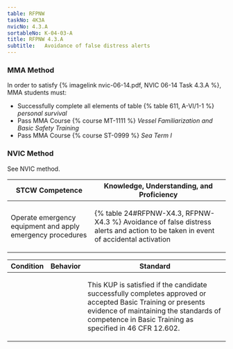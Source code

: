 ```yaml
---
table: RFPNW
taskNo: 4K3A
nvicNo: 4.3.A 
sortableNo: K-04-03-A
title: RFPNW 4.3.A 
subtitle:   Avoidance of false distress alerts
---
```



### MMA Method

In order to satisfy  {% imagelink nvic-06-14.pdf, NVIC 06-14 Task 4.3.A %}, MMA students must:

* Successfully complete all elements of table {% table 611, A-VI/1-1 %} *personal survival*
* Pass MMA Course {% course MT-1111 %}  *Vessel Familiarization and Basic Safety Training*
* Pass MMA Course {% course ST-0999 %}  *Sea Term I*


### NVIC Method

<a onclick="togglevisibility('nvic_methods')" >See NVIC method.</a>

<div id='nvic_methods' class='hide'>

<table>
<thead>
<tr>
<th class='forty'> STCW Competence </th>
<th class='sixty'> Knowledge, Understanding, and Proficiency </th>
</tr>
</thead>




<tbody>
<tr><td markdown='1'>

Operate emergency equipment and apply emergency procedures

</td><td markdown='1'>

{% table 24#RFPNW-X4.3, RFPNW-X4.3 %} Avoidance of false distress alerts and action to be taken in event of accidental activation

</td></tr>


</tbody>
</table>


<table>
<thead>
<tr><th class='twenty'>  Condition </th><th class='twenty'> Behavior </th><th  class='sixty'>Standard </th></tr>
</thead>
<tbody >



<tr><td markdown='1'>


</td><td markdown='1'>


<br>

<div class="tooltip" markdown='1'>



</div>


</td><td markdown='1'>

This KUP is satisfied if the candidate successfully completes approved or accepted Basic Training or presents evidence of maintaining the standards of competence in Basic Training as specified in 46 CFR 12.602.

</td></tr>
</tbody>
</table>
</div>
